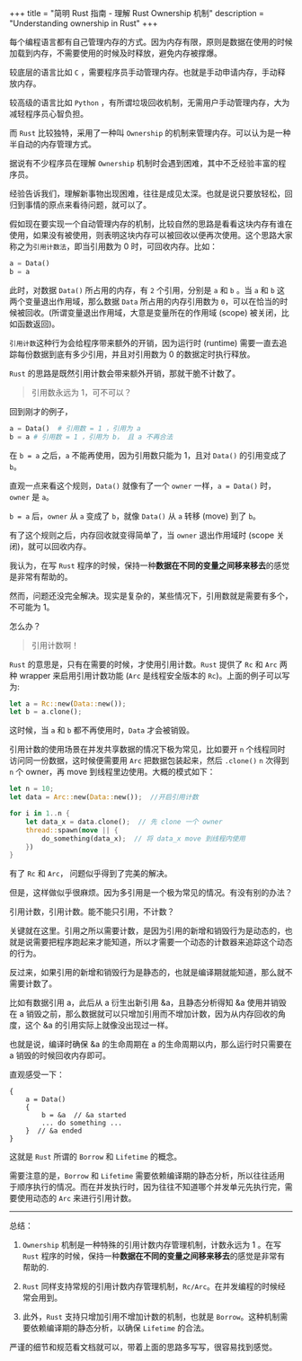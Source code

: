 +++
title = "简明 Rust 指南 - 理解 Rust Ownership 机制"
description = "Understanding ownership in Rust"
+++

每个编程语言都有自己管理内存的方式。因为内存有限，原则是数据在使用的时候加载到内存，不需要使用的时候及时释放，避免内存被撑爆。

较底层的语言比如 `C`  ，需要程序员手动管理内存。也就是手动申请内存，手动释放内存。

较高级的语言比如 `Python` ，有所谓垃圾回收机制，无需用户手动管理内存，大为减轻程序员心智负担。

而 `Rust` 比较独特，采用了一种叫 `Ownership` 的机制来管理内存。可以认为是一种半自动的内存管理方式。

据说有不少程序员在理解 `Ownership` 机制时会遇到困难，其中不乏经验丰富的程序员。

经验告诉我们，理解新事物出现困难，往往是成见太深。也就是说只要放轻松，回归到事情的原点来看待问题，就可以了。

假如现在要实现一个自动管理内存的机制，比较自然的思路是看看这块内存有谁在使用，如果没有被使用，则表明这块内存可以被回收以便再次使用。这个思路大家称之为`引用计数法`，即当引用数为 0 时，可回收内存。比如：

```python
a = Data()
b = a
```

此时，对数据 `Data()` 所占用的内存，有 `2` 个引用，分别是 `a`  和 `b`  。当 `a` 和 `b` 这两个变量退出作用域，那么数据 `Data` 所占用的内存引用数为 `0`，可以在恰当的时候被回收。(所谓变量退出作用域，大意是变量所在的作用域 (scope) 被关闭，比如函数返回)。

`引用计数`这种行为会给程序带来额外的开销，因为运行时 (runtime) 需要一直去追踪每份数据到底有多少引用，并且对引用数为 0 的数据定时执行释放。

`Rust` 的思路是既然引用计数会带来额外开销，那就干脆不计数了。

> 引用数永远为 1，可不可以？

回到刚才的例子，

```python
a = Data()  # 引用数 = 1 ，引用为 a 
b = a # 引用数 = 1 ，引用为 b， 且 a 不再合法 
```

在 `b = a` 之后，`a` 不能再使用，因为引用数只能为 1，且对 `Data()` 的引用变成了 `b`。

直观一点来看这个规则，`Data()` 就像有了一个 `owner` 一样，`a = Data()` 时，`owner` 是 `a`。

`b = a` 后，`owner` 从 `a` 变成了 `b`，就像 `Data()` 从 `a` 转移 (move) 到了 `b`。

有了这个规则之后，内存回收就变得简单了，当 `owner` 退出作用域时 (scope 关闭)，就可以回收内存。

我认为，在写 `Rust` 程序的时候，保持一种**数据在不同的变量之间移来移去**的感觉是非常有帮助的。

然而，问题还没完全解决。现实是复杂的，某些情况下，引用数就是需要有多个，不可能为 1。

怎么办？

>  引用计数啊！

`Rust` 的意思是，只有在需要的时候，才使用引用计数。`Rust` 提供了 `Rc` 和 `Arc` 两种 wrapper 来启用引用计数功能 (`Arc` 是线程安全版本的 `Rc`)。上面的例子可以写为:

```Rust
let a = Rc::new(Data::new());
let b = a.clone();
```

这时候，当 `a` 和 `b` 都不再使用时，`Data` 才会被销毁。

引用计数的使用场景在并发共享数据的情况下极为常见，比如要开 `n` 个线程同时访问同一份数据，这时候便需要用 `Arc` 把数据包装起来，然后 `.clone()`  `n` 次得到 `n` 个 owner，再 move 到线程里边使用。大概的模式如下：

```rust
let n = 10;
let data = Arc::new(Data::new());  //开启引用计数

for i in 1..n {
    let data_x = data.clone();  // 先 clone 一个 owner
    thread::spawn(move || {
        do_something(data_x);  // 将 data_x move 到线程内使用 
    })
}
```

有了 `Rc` 和 `Arc`， 问题似乎得到了完美的解决。

但是，这样做似乎很麻烦。因为多引用是一个极为常见的情况。有没有别的办法？

引用计数，引用计数。能不能只引用，不计数？

关键就在这里。引用之所以需要计数，是因为引用的新增和销毁行为是动态的，也就是说需要把程序跑起来才能知道，所以才需要一个动态的计数器来追踪这个动态的行为。

反过来，如果引用的新增和销毁行为是静态的，也就是编译期就能知道，那么就不需要计数了。

比如有数据引用 a，此后从 a 衍生出新引用 &a，且静态分析得知 &a 使用并销毁在 a 销毁之前，那么数据就可以只增加引用而不增加计数，因为从内存回收的角度，这个 &a 的引用实际上就像没出现过一样。

也就是说，编译时确保 &a 的生命周期在 a 的生命周期以内，那么运行时只需要在 a 销毁的时候回收内存即可。

直观感受一下：

```textile
{
    a = Data()
    {
        b = &a  // &a started
        ... do something ...
    }  // &a ended
}
```

这就是 `Rust` 所谓的 `Borrow` 和 `Lifetime` 的概念。

需要注意的是，`Borrow` 和 `Lifetime` 需要依赖编译期的静态分析，所以往往适用于顺序执行的情况。而在并发执行时，因为往往不知道哪个并发单元先执行完，需要使用动态的 `Arc` 来进行引用计数。



---



总结：

1. `Ownership` 机制是一种特殊的引用计数内存管理机制，计数永远为 1 。在写 `Rust` 程序的时候，保持一种**数据在不同的变量之间移来移去**的感觉是非常有帮助的.

2. `Rust` 同样支持常规的引用计数内存管理机制，`Rc/Arc`。在并发编程的时候经常会用到。

3. 此外，`Rust` 支持只增加引用不增加计数的机制，也就是 `Borrow`。这种机制需要依赖编译期的静态分析，以确保 `Lifetime` 的合法。

严谨的细节和规范看文档就可以，带着上面的思路多写写，很容易找到感觉。
